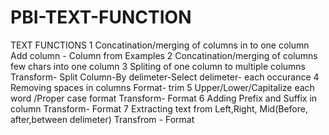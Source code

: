 # PBI-TEXT-FUNCTION #
TEXT FUNCTIONS
1  Concatination/merging of columns in to one column
Add column - Column from Examples
2 Concatination/merging of columns few chars into one column
3 Spliting of one column to multiple columns
Transform- Split Column-By delimeter-Select delimeter- each occurance
4 Removing spaces in columns
Format- trim
5 Upper/Lower/Capitalize each word /Proper case format
Transform- Format
6 Adding  Prefix and Suffix in column
Transform- Format
7 Extracting text  from Left,Right, Mid(Before, after,between delimeter)
Transfrom - Format 

